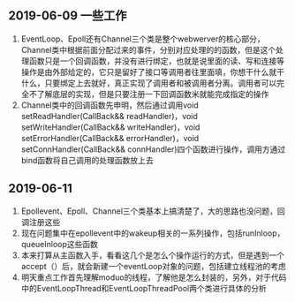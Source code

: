 ## 2019-06-09 一些工作
1. EventLoop、Epoll还有Channel三个类是整个webwerver的核心部分，Channel类中根据前面分配过来的事件，分别对应处理的的函数，但是这个处理函数只是一个回调函数，并没有进行绑定，也就是说里面的读、写和连接等操作是由外部给定的，它只是留好了接口等调用者往里面填，你想干什么就干什么，只要绑定上去就好，真正实现了调用者和被调用者分离。调用者可以完全不了解底层的实现，但是只要注册一下回调函数米就能完成指定的操作
2. Channel类中的回调函数先申明，然后通过调用void setReadHandler(CallBack&& readHandler)，void setWriteHandler(CallBack&& writeHandler)，void setErrorHandler(CallBack&& errorHandler)，void setConnHandler(CallBack&& connHandler)四个函数进行操作，调用方通过bind函数将自己调用的处理函数放上去
## 2019-06-11
1. Epollevent、Epoll、Channel三个类基本上搞清楚了，大的思路也没问题，回调注册这些
2. 现在问题集中在epollevent中的wakeup相关的一系列操作，包括runInloop，queueInloop这些函数
3. 本来打算从主函数入手，看看这几个是怎么个操作运行的方式，但是遇到一个accept（）后，就会新建一个eventLoop对象的问题，包括建立线程池的考虑
4. 明天重点工作首先理解moduo的线程，了解他是怎么封装的，另外，对于代码中的EventLoopThread和EventLoopThreadPool两个类进行具体的分析
